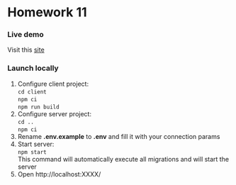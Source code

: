 # Homework 11

### Live demo
Visit this [site](http://194.32.79.212:3000/)

### Launch locally
1. Configure client project: \
```cd client```\
```npm ci```\
```npm run build```
2. Configure server project: \
```cd ..``` \
```npm ci```
3. Rename **.env.example** to **.env** and fill it with your connection params
4. Start server: \
```npm start``` \
This command will automatically execute all migrations and will start the server
5. Open http://localhost:XXXX/
